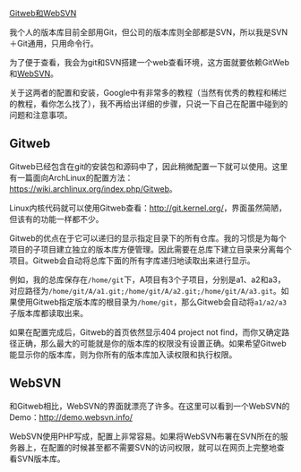 [Gitweb和WebSVN](http://zengrong.net/post/1594.htm)

我个人的版本库目前全部用Git，但公司的版本库则全部都是SVN，所以我是SVN＋Git通用，只用命令行。

为了便于查看，我会为git和SVN搭建一个web查看环境，这方面就要依赖GitWeb和[WebSVN](http://www.websvn.info/)。

关于这两者的配置和安装，Google中有非常多的教程（当然有优秀的教程和稀烂的教程，看你怎么找了），我不再给出详细的步骤，只说一下自己在配置中碰到的问题和注意事项。<!--more-->

## Gitweb

Gitweb已经包含在git的安装包和源码中了，因此稍微配置一下就可以使用。这里有一篇面向ArchLinux的配置方法：<https://wiki.archlinux.org/index.php/Gitweb>。

Linux内核代码就可以使用Gitweb查看：<http://git.kernel.org/>，界面虽然简陋，但该有的功能一样都不少。

Gitweb的优点在于它可以递归的显示指定目录下的所有仓库。我的习惯是为每个项目的子项目建立独立的版本库方便管理。因此需要在总库下建立目录来分离每个项目。Gitweb会自动将总库下面的所有字库递归地读取出来进行显示。

例如，我的总库保存在`/home/git`下，A项目有3个子项目，分别是a1、a2和a3，对应路径为`/home/git/A/a1.git;/home/git/A/a2.git;/home/git/A/a3.git`。如果使用Gitweb指定版本库的根目录为`/home/git`，那么Gitweb会自动将`a1/a2/a3`子版本库都读取出来。

如果在配置完成后，Gitweb的首页依然显示404 project not find，而你又确定路径正确，那么最大的可能就是你的版本库的权限没有设置正确。如果希望Gitweb能显示你的版本库，则为你所有的版本库加入读权限和执行权限。

## WebSVN

和Gitweb相比，WebSVN的界面就漂亮了许多。在这里可以看到一个WebSVN的Demo：<http://demo.websvn.info/>

WebSVN使用PHP写成，配置上非常容易。如果将WebSVN布署在SVN所在的服务器上，在配置的时候甚至都不需要SVN的访问权限，就可以在网页上完整地查看SVN版本库。
